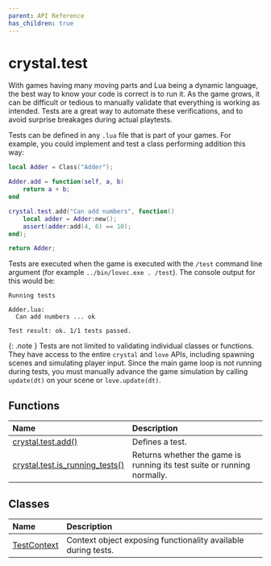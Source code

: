 ```yaml
---
parent: API Reference
has_children: true
---
```


# crystal.test

With games having many moving parts and Lua being a dynamic language, the best way to know your code is correct is to run it. As the game grows, it can be difficult or tedious to manually validate that everything is working as intended. Tests are a great way to automate these verifications, and to avoid surprise breakages during actual playtests.

Tests can be defined in any `.lua` file that is part of your games. For example, you could implement and test a class performing addition this way:

```lua
local Adder = Class("Adder");

Adder.add = function(self, a, b)
	return a + b;
end

crystal.test.add("Can add numbers", function()
	local adder = Adder:new();
	assert(adder:add(4, 6) == 10);
end);

return Adder;
```

Tests are executed when the game is executed with the `/test` command line argument (for example `../bin/lovec.exe . /test`). The console output for this would be:

```
Running tests

Adder.lua:
  Can add numbers ... ok

Test result: ok. 1/1 tests passed.
```

{: .note }
Tests are not limited to validating individual classes or functions. They have access to the entire `crystal` and `love` APIs, including spawning scenes and simulating player input. Since the main game loop is not running during tests, you must manually advance the game simulation by calling `update(dt)` on your scene or `love.update(dt)`.

## Functions

| Name                                                | Description                                                             |
| :-------------------------------------------------- | :---------------------------------------------------------------------- |
| [crystal.test.add()](add)                           | Defines a test.                                                         |
| [crystal.test.is_running_tests()](is_running_tests) | Returns whether the game is running its test suite or running normally. |

## Classes

| Name                   | Description                                                   |
| :--------------------- | :------------------------------------------------------------ |
| [TestContext](context) | Context object exposing functionality available during tests. |
